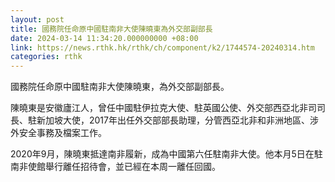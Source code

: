 ```yaml
---
layout: post
title: 國務院任命原中國駐南非大使陳曉東為外交部副部長
date: 2024-03-14 11:34:20.000000000 +08:00
link: https://news.rthk.hk/rthk/ch/component/k2/1744574-20240314.htm
categories: rthk
---
```


國務院任命原中國駐南非大使陳曉東，為外交部副部長。

陳曉東是安徽廬江人，曾任中國駐伊拉克大使、駐英國公使、外交部西亞北非司司長、駐新加坡大使，2017年出任外交部部長助理，分管西亞北非和非洲地區、涉外安全事務及檔案工作。

2020年9月，陳曉東抵達南非履新，成為中國第六任駐南非大使。他本月5日在駐南非使館舉行離任招待會，並已經在本周一離任回國。
